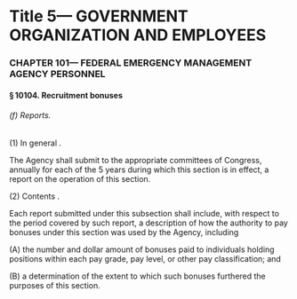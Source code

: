 
# Title 5— GOVERNMENT ORGANIZATION AND EMPLOYEES
### CHAPTER 101— FEDERAL EMERGENCY MANAGEMENT AGENCY PERSONNEL
#### § 10104. Recruitment bonuses
###### (f) Reports.

(1) In general .

The Agency shall submit to the appropriate committees of Congress, annually for each of the 5 years during which this section is in effect, a report on the operation of this section.

(2) Contents .

Each report submitted under this subsection shall include, with respect to the period covered by such report, a description of how the authority to pay bonuses under this section was used by the Agency, including

(A) the number and dollar amount of bonuses paid to individuals holding positions within each pay grade, pay level, or other pay classification; and

(B) a determination of the extent to which such bonuses furthered the purposes of this section.

